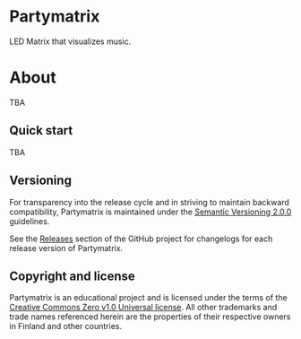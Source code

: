 # Partymatrix

LED Matrix that visualizes music.

# About

TBA

## Quick start

TBA

## Versioning

For transparency into the release cycle and in striving to maintain backward compatibility, Partymatrix is
maintained under the [Semantic Versioning 2.0.0](https://semver.org/spec/v2.0.0.html) guidelines.

See the [Releases](https://github.com/mdlightdev/material-design-light/releases) section of the GitHub project for
changelogs for each release version of Partymatrix.

## Copyright and license

Partymatrix is an educational project and is licensed under the terms of
the [Creative Commons Zero v1.0 Universal license](https://github.com/robinlahtinen/partymatrix/blob/main/LICENSE). All
other trademarks and trade names referenced herein are the properties of their respective owners in Finland
and other countries.
